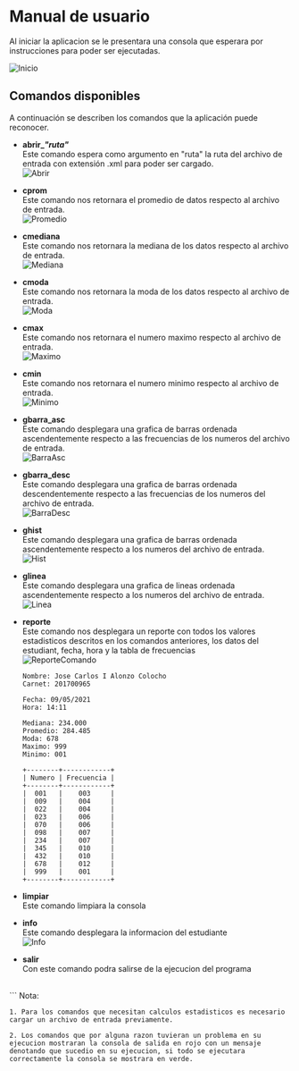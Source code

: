# Manual de usuario

Al iniciar la aplicacion se le presentara una consola que esperara por instrucciones para poder ser ejecutadas.

![Inicio](./image/usuario1.png)

## Comandos disponibles

A continuación se describen los comandos que la aplicación puede reconocer.

- **abrir_*"ruta"***
    <br />Este comando espera como argumento en "ruta" la ruta del archivo de entrada con extensión .xml para poder ser cargado.<br />
    ![Abrir](./image/usuario2.png)

- **cprom**
    <br />Este comando nos retornara el promedio de datos respecto al archivo de entrada.<br />
    ![Promedio](./image/usuario3.png)

- **cmediana**
    <br />Este comando nos retornara la mediana de los datos respecto al archivo de entrada.<br />
    ![Mediana](./image/usuario4.png)

- **cmoda**
    <br />Este comando nos retornara la moda de los datos respecto al archivo de entrada.<br />
    ![Moda](image/usuario5.png)

- **cmax**
    <br />Este comando nos retornara el numero maximo respecto al archivo de entrada.<br />
    ![Maximo](./image/usuario6.png)

- **cmin**
    <br />Este comando nos retornara el numero minimo respecto al archivo de entrada.<br />
    ![Minimo](./image/usuario7.png)

- **gbarra_asc**
    <br />Este comando desplegara una grafica de barras ordenada ascendentemente respecto a las frecuencias de los numeros del archivo de entrada.<br />
    ![BarraAsc](./image/usuario8.png)

- **gbarra_desc**
    <br />Este comando desplegara una grafica de barras ordenada descendentemente respecto a las frecuencias de los numeros del archivo de entrada.<br />
    ![BarraDesc](./image/usuario9.png)

- **ghist**
    <br />Este comando desplegara una grafica de barras ordenada ascendentemente respecto a los numeros del archivo de entrada.<br />
    ![Hist](./image/usuario10.png)

- **glinea**
    <br />Este comando desplegara una grafica de lineas ordenada ascendentemente respecto a los numeros del archivo de entrada.<br />
    ![Linea](./image/usuario11.png)

- **reporte**
    <br />Este comando nos desplegara un reporte con todos los valores estadisticos descritos en los comandos anteriores, los datos del estudiant, fecha, hora y la tabla de frecuencias
    <br />
    ![ReporteComando](./image/usuario12.png)
    ```
    Nombre: Jose Carlos I Alonzo Colocho
    Carnet: 201700965

    Fecha: 09/05/2021
    Hora: 14:11

    Mediana: 234.000
    Promedio: 284.485
    Moda: 678
    Maximo: 999
    Minimo: 001

    +--------+------------+
    | Numero | Frecuencia |
    +--------+------------+
    |  001   |    003     |
    |  009   |    004     |
    |  022   |    004     |
    |  023   |    006     |
    |  070   |    006     |
    |  098   |    007     |
    |  234   |    007     |
    |  345   |    010     |
    |  432   |    010     |
    |  678   |    012     |
    |  999   |    001     |
    +--------+------------+
    ```

- **limpiar**
    <br />Este comando limpiara la consola<br />

- **info**
    <br />Este comando desplegara la informacion del estudiante<br />
    ![Info](./image/usuario13.png)

- **salir**
    <br />Con este comando podra salirse de la ejecucion del programa<br />
<br />
```
Nota:

    1. Para los comandos que necesitan calculos estadisticos es necesario cargar un archivo de entrada previamente.

    2. Los comandos que por alguna razon tuvieran un problema en su ejecucion mostraran la consola de salida en rojo con un mensaje denotando que sucedio en su ejecucion, si todo se ejecutara correctamente la consola se mostrara en verde.
```